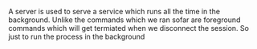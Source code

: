
A server is used to serve a service which runs all the time in the background. Unlike the commands which we ran sofar are foreground commands which will get termiated when we disconnect the session. So just to run the process in the background 
